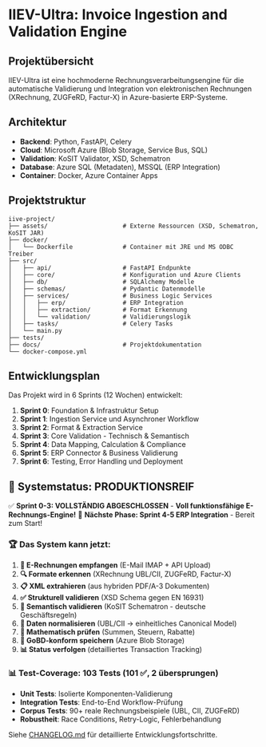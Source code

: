 # IIEV-Ultra: Invoice Ingestion and Validation Engine

## Projektübersicht

IIEV-Ultra ist eine hochmoderne Rechnungsverarbeitungsengine für die automatische Validierung und Integration von elektronischen Rechnungen (XRechnung, ZUGFeRD, Factur-X) in Azure-basierte ERP-Systeme.

## Architektur

- **Backend**: Python, FastAPI, Celery
- **Cloud**: Microsoft Azure (Blob Storage, Service Bus, SQL)
- **Validation**: KoSIT Validator, XSD, Schematron
- **Database**: Azure SQL (Metadaten), MSSQL (ERP Integration)
- **Container**: Docker, Azure Container Apps

## Projektstruktur

```
iive-project/
├── assets/                     # Externe Ressourcen (XSD, Schematron, KoSIT JAR)
├── docker/
│   └── Dockerfile              # Container mit JRE und MS ODBC Treiber
├── src/
│   ├── api/                    # FastAPI Endpunkte
│   ├── core/                   # Konfiguration und Azure Clients
│   ├── db/                     # SQLAlchemy Modelle
│   ├── schemas/                # Pydantic Datenmodelle
│   ├── services/               # Business Logic Services
│   │   ├── erp/                # ERP Integration
│   │   ├── extraction/         # Format Erkennung
│   │   └── validation/         # Validierungslogik
│   ├── tasks/                  # Celery Tasks
│   └── main.py
├── tests/
├── docs/                       # Projektdokumentation
└── docker-compose.yml
```

## Entwicklungsplan

Das Projekt wird in 6 Sprints (12 Wochen) entwickelt:

1. **Sprint 0**: Foundation & Infrastruktur Setup
2. **Sprint 1**: Ingestion Service und Asynchroner Workflow  
3. **Sprint 2**: Format & Extraction Service
4. **Sprint 3**: Core Validation - Technisch & Semantisch
5. **Sprint 4**: Data Mapping, Calculation & Compliance
6. **Sprint 5**: ERP Connector & Business Validierung
7. **Sprint 6**: Testing, Error Handling und Deployment

## 🚀 Systemstatus: PRODUKTIONSREIF

✅ **Sprint 0-3: VOLLSTÄNDIG ABGESCHLOSSEN** - **Voll funktionsfähige E-Rechnungs-Engine!**
🎯 **Nächste Phase: Sprint 4-5 ERP Integration** - Bereit zum Start!

### 🏆 Das System kann jetzt:
1. **📧 E-Rechnungen empfangen** (E-Mail IMAP + API Upload)
2. **🔍 Formate erkennen** (XRechnung UBL/CII, ZUGFeRD, Factur-X)
3. **📋 XML extrahieren** (aus hybriden PDF/A-3 Dokumenten)
4. **✅ Strukturell validieren** (XSD Schema gegen EN 16931)
5. **🧠 Semantisch validieren** (KoSIT Schematron - deutsche Geschäftsregeln)
6. **🔄 Daten normalisieren** (UBL/CII → einheitliches Canonical Model)
7. **🧮 Mathematisch prüfen** (Summen, Steuern, Rabatte)
8. **💾 GoBD-konform speichern** (Azure Blob Storage)
9. **📊 Status verfolgen** (detailliertes Transaction Tracking)

### 📊 Test-Coverage: **103 Tests** (101 ✅, 2 übersprungen)
- **Unit Tests**: Isolierte Komponenten-Validierung  
- **Integration Tests**: End-to-End Workflow-Prüfung
- **Corpus Tests**: 90+ reale Rechnungsbeispiele (UBL, CII, ZUGFeRD)
- **Robustheit**: Race Conditions, Retry-Logic, Fehlerbehandlung

Siehe [CHANGELOG.md](./CHANGELOG.md) für detaillierte Entwicklungsfortschritte.
